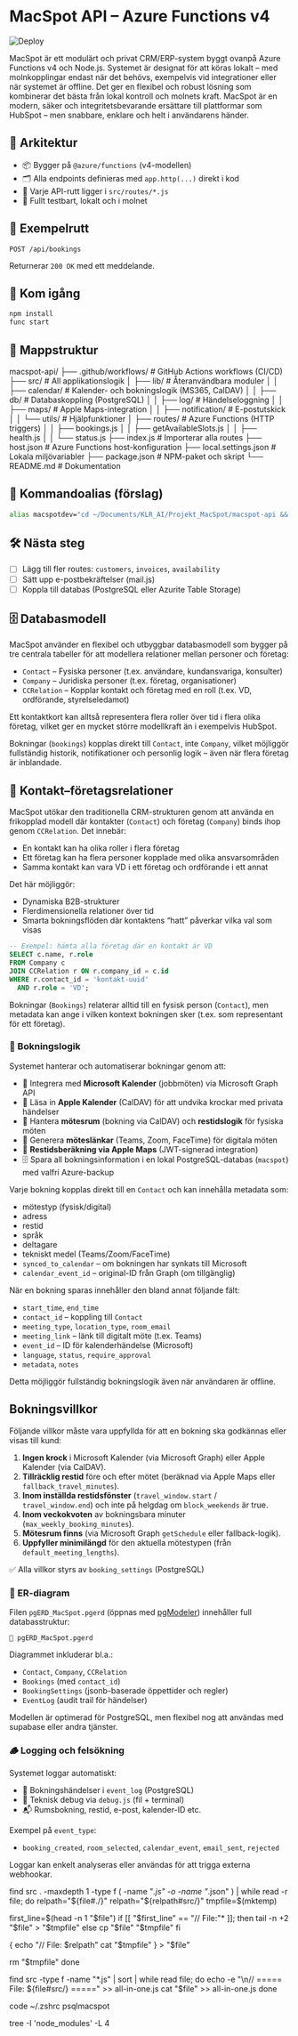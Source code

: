 # MacSpot API – Azure Functions v4

![Deploy](https://github.com/danielkallberg/macspot-api/actions/workflows/deploy.yml/badge.svg)

MacSpot är ett modulärt och privat CRM/ERP-system byggt ovanpå Azure Functions v4 och Node.js. Systemet är designat för att köras lokalt – med molnkopplingar endast när det behövs, exempelvis vid integrationer eller när systemet är offline. Det ger en flexibel och robust lösning som kombinerar det bästa från lokal kontroll och molnets kraft. MacSpot är en modern, säker och integritetsbevarande ersättare till plattformar som HubSpot – men snabbare, enklare och helt i användarens händer.

## 🧠 Arkitektur

- 📦 Bygger på `@azure/functions` (v4-modellen)
- 🗂 Alla endpoints definieras med `app.http(...)` direkt i kod
- 🧩 Varje API-rutt ligger i `src/routes/*.js`
- 🧪 Fullt testbart, lokalt och i molnet

## 🚀 Exempelrutt

```http
POST /api/bookings
```

Returnerar `200 OK` med ett meddelande.

## 📄 Kom igång

```bash
npm install
func start
```

## 📁 Mappstruktur
macspot-api/
├── .github/workflows/       # GitHub Actions workflows (CI/CD)
├── src/                     # All applikationslogik
│   ├── lib/                 # Återanvändbara moduler
│   │   ├── calendar/        # Kalender- och bokningslogik (MS365, CalDAV)
│   │   ├── db/              # Databaskoppling (PostgreSQL)
│   │   ├── log/             # Händelseloggning
│   │   ├── maps/            # Apple Maps-integration
│   │   ├── notification/    # E-postutskick
│   │   └── utils/           # Hjälpfunktioner
│   ├── routes/              # Azure Functions (HTTP triggers)
│   │   ├── bookings.js
│   │   ├── getAvailableSlots.js
│   │   ├── health.js
│   │   └── status.js
├── index.js                 # Importerar alla routes
├── host.json                # Azure Functions host-konfiguration
├── local.settings.json      # Lokala miljövariabler
├── package.json             # NPM-paket och skript
└── README.md                # Dokumentation

## 🔗 Kommandoalias (förslag)

```bash
alias macspotdev="cd ~/Documents/KLR_AI/Projekt_MacSpot/macspot-api && func start"
```

## 🛠️ Nästa steg

- [ ] Lägg till fler routes: `customers`, `invoices`, `availability`
- [ ] Sätt upp e-postbekräftelser (mail.js)
- [ ] Koppla till databas (PostgreSQL eller Azurite Table Storage)

## 🗄️ Databasmodell

MacSpot använder en flexibel och utbyggbar databasmodell som bygger på tre centrala tabeller för att modellera relationer mellan personer och företag:

- `Contact` – Fysiska personer (t.ex. användare, kundansvariga, konsulter)
- `Company` – Juridiska personer (t.ex. företag, organisationer)
- `CCRelation` – Kopplar kontakt och företag med en roll (t.ex. VD, ordförande, styrelseledamot)

Ett kontaktkort kan alltså representera flera roller över tid i flera olika företag, vilket ger en mycket större modellkraft än i exempelvis HubSpot.

Bokningar (`bookings`) kopplas direkt till `Contact`, inte `Company`, vilket möjliggör fullständig historik, notifikationer och personlig logik – även när flera företag är inblandade.

## 🧩 Kontakt–företagsrelationer

MacSpot utökar den traditionella CRM-strukturen genom att använda en frikopplad modell där kontakter (`Contact`) och företag (`Company`) binds ihop genom `CCRelation`. Det innebär:

- En kontakt kan ha olika roller i flera företag
- Ett företag kan ha flera personer kopplade med olika ansvarsområden
- Samma kontakt kan vara VD i ett företag och ordförande i ett annat

Det här möjliggör:

- Dynamiska B2B-strukturer
- Flerdimensionella relationer över tid
- Smarta bokningsflöden där kontaktens “hatt” påverkar vilka val som visas

```sql
-- Exempel: hämta alla företag där en kontakt är VD
SELECT c.name, r.role
FROM Company c
JOIN CCRelation r ON r.company_id = c.id
WHERE r.contact_id = 'kontakt-uuid'
  AND r.role = 'VD';
```

Bokningar (`Bookings`) relaterar alltid till en fysisk person (`Contact`), men metadata kan ange i vilken kontext bokningen sker (t.ex. som representant för ett företag).

### 📆 Bokningslogik

Systemet hanterar och automatiserar bokningar genom att:

- 🔗 Integrera med **Microsoft Kalender** (jobbmöten) via Microsoft Graph API
- 🍎 Läsa in **Apple Kalender** (CalDAV) för att undvika krockar med privata händelser
- 🏢 Hantera **mötesrum** (bokning via CalDAV) och **restidslogik** för fysiska möten
- 📲 Generera **möteslänkar** (Teams, Zoom, FaceTime) för digitala möten
- 🧠 **Restidsberäkning via Apple Maps** (JWT-signerad integration)
- 🗄️ Spara all bokningsinformation i en lokal PostgreSQL-databas (`macspot`) med valfri Azure-backup

Varje bokning kopplas direkt till en `Contact` och kan innehålla metadata som:

- mötestyp (fysisk/digital)
- adress
- restid
- språk
- deltagare
- tekniskt medel (Teams/Zoom/FaceTime)
- `synced_to_calendar` – om bokningen har synkats till Microsoft
- `calendar_event_id` – original-ID från Graph (om tillgänglig)

När en bokning sparas innehåller den bland annat följande fält:

- `start_time`, `end_time`
- `contact_id` – koppling till `Contact`
- `meeting_type`, `location_type`, `room_email`
- `meeting_link` – länk till digitalt möte (t.ex. Teams)
- `event_id` – ID för kalenderhändelse (Microsoft)
- `language`, `status`, `require_approval`
- `metadata`, `notes`

Detta möjliggör fullständig bokningslogik även när användaren är offline.

## Bokningsvillkor

Följande villkor måste vara uppfyllda för att en bokning ska godkännas eller visas till kund:

1. **Ingen krock** i Microsoft Kalender (via Microsoft Graph) eller Apple Kalender (via CalDAV).
2. **Tillräcklig restid** före och efter mötet (beräknad via Apple Maps eller `fallback_travel_minutes`).
3. **Inom inställda restidsfönster** (`travel_window.start` / `travel_window.end`) och inte på helgdag om `block_weekends` är true.
4. **Inom veckokvoten** av bokningsbara minuter (`max_weekly_booking_minutes`).
5. **Mötesrum finns** (via Microsoft Graph `getSchedule` eller fallback-logik).
6. **Uppfyller minimilängd** för den aktuella mötestypen (från `default_meeting_lengths`).

✅ Alla villkor styrs av `booking_settings` (PostgreSQL)

### 📎 ER-diagram

Filen `pgERD_MacSpot.pgerd` (öppnas med [pgModeler](https://pgmodeler.io/)) innehåller full databasstruktur:

```
📄 pgERD_MacSpot.pgerd
```

Diagrammet inkluderar bl.a.:

- `Contact`, `Company`, `CCRelation`
- `Bookings` (med `contact_id`)
- `BookingSettings` (jsonb-baserade öppettider och regler)
- `EventLog` (audit trail för händelser)

Modellen är optimerad för PostgreSQL, men flexibel nog att användas med supabase eller andra tjänster.

### 🪵 Logging och felsökning

Systemet loggar automatiskt:
- 🎯 Bokningshändelser i `event_log` (PostgreSQL)
- 🧠 Teknisk debug via `debug.js` (fil + terminal)
- 📬 Rumsbokning, restid, e-post, kalender-ID etc.

Exempel på `event_type`:
- `booking_created`, `room_selected`, `calendar_event`, `email_sent`, `rejected`

Loggar kan enkelt analyseras eller användas för att trigga externa webhookar.


find src . -maxdepth 1 -type f \( -name "*.js" -o -name "*.json" \) | while read -r file; do
  relpath="${file#./}"
  relpath="${relpath#src/}"
  tmpfile=$(mktemp)

  first_line=$(head -n 1 "$file")
  if [[ "$first_line" == "// File:"* ]]; then
    tail -n +2 "$file" > "$tmpfile"
  else
    cp "$file" "$tmpfile"
  fi

  {
    echo "// File: $relpath"
    cat "$tmpfile"
  } > "$file"

  rm "$tmpfile"
done

find src -type f -name "*.js" | sort | while read file; do
  echo -e "\n// ===== File: ${file#src/} =====" >> all-in-one.js
  cat "$file" >> all-in-one.js
done

code ~/.zshrc
psqlmacspot


tree -I 'node_modules' -L 4
